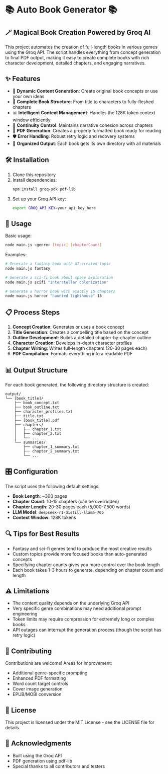 # 📚 Auto Book Generator 📚

## 🪄 Magical Book Creation Powered by Groq AI

This project automates the creation of full-length books in various genres using the Groq API. The script handles everything from concept generation to final PDF output, making it easy to create complete books with rich character development, detailed chapters, and engaging narratives.

## ✨ Features

- 🧠 **Dynamic Content Generation**: Create original book concepts or use your own ideas
- 📝 **Complete Book Structure**: From title to characters to fully-fleshed chapters
- 📊 **Intelligent Context Management**: Handles the 128K token context window efficiently
- 🔄 **Continuity Control**: Maintains narrative cohesion across chapters
- 📑 **PDF Generation**: Creates a properly formatted book ready for reading
- 🛡️ **Error Handling**: Robust retry logic and recovery systems
- 📁 **Organized Output**: Each book gets its own directory with all materials

## 🛠️ Installation

1. Clone this repository
2. Install dependencies:
   ```bash
   npm install groq-sdk pdf-lib
   ```
3. Set up your Groq API key:
   ```bash
   export GROQ_API_KEY=your_api_key_here
   ```

## 🚀 Usage

Basic usage:
```bash
node main.js <genre> [topic] [chapterCount]
```

Examples:
```bash
# Generate a fantasy book with AI-created topic
node main.js fantasy

# Generate a sci-fi book about space exploration
node main.js scifi "interstellar colonization"

# Generate a horror book with exactly 15 chapters
node main.js horror "haunted lighthouse" 15
```

## 📋 Process Steps

1. **Concept Creation**: Generates or uses a book concept
2. **Title Generation**: Creates a compelling title based on the concept
3. **Outline Development**: Builds a detailed chapter-by-chapter outline
4. **Character Creation**: Develops in-depth character profiles
5. **Chapter Writing**: Writes full-length chapters (20-30 pages each)
6. **PDF Compilation**: Formats everything into a readable PDF

## 📊 Output Structure

For each book generated, the following directory structure is created:
```
output/
└── [book_title]/
    ├── book_concept.txt
    ├── book_outline.txt
    ├── character_profiles.txt
    ├── title.txt
    ├── [book_title].pdf
    ├── chapters/
    │   ├── chapter_1.txt
    │   ├── chapter_2.txt
    │   └── ...
    └── summaries/
        ├── chapter_1_summary.txt
        ├── chapter_2_summary.txt
        └── ...
```

## 🎛️ Configuration

The script uses the following default settings:
- **Book Length**: ~300 pages
- **Chapter Count**: 10-15 chapters (can be overridden)
- **Chapter Length**: 20-30 pages each (5,000-7,500 words)
- **LLM Model**: `deepseek-r1-distill-llama-70b`
- **Context Window**: 128K tokens

## 🔍 Tips for Best Results

- Fantasy and sci-fi genres tend to produce the most creative results
- Custom topics provide more focused books than auto-generated concepts
- Specifying chapter counts gives you more control over the book length
- Each book takes 1-3 hours to generate, depending on chapter count and length

## ⚠️ Limitations

- The content quality depends on the underlying Groq API
- Very specific genre combinations may need additional prompt engineering
- Token limits may require compression for extremely long or complex books
- API outages can interrupt the generation process (though the script has retry logic)

## 🤝 Contributing

Contributions are welcome! Areas for improvement:
- Additional genre-specific prompting
- Enhanced PDF formatting
- Word count target controls
- Cover image generation
- EPUB/MOBI conversion

## 📜 License

This project is licensed under the MIT License - see the LICENSE file for details.

## 🙏 Acknowledgments

- Built using the Groq API
- PDF generation using pdf-lib
- Special thanks to all contributors and testers
